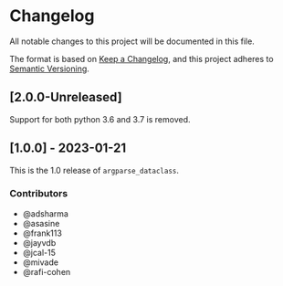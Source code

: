 # Changelog

All notable changes to this project will be documented in this file.

The format is based on [Keep a Changelog](https://keepachangelog.com/en/1.0.0/),
and this project adheres to [Semantic Versioning](https://semver.org/spec/v2.0.0.html).

## [2.0.0-Unreleased]

Support for both python 3.6 and 3.7 is removed.

## [1.0.0] - 2023-01-21

This is the 1.0 release of `argparse_dataclass`.

### Contributors

* @adsharma
* @asasine
* @frank113
* @jayvdb
* @jcal-15
* @mivade
* @rafi-cohen